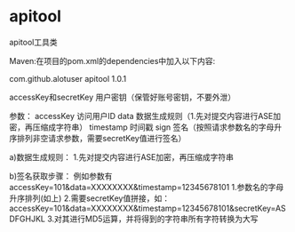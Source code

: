 # apitool
 apitool工具类

Maven:在项目的pom.xml的dependencies中加入以下内容:

<dependency>
    <groupId>com.github.alotuser</groupId>
    <artifactId>apitool</artifactId>
    <version>1.0.1</version>
</dependency>


accessKey和secretKey 用户密钥（保管好账号密钥，不要外泄）

参数：
	accessKey 访问用户ID
	data	  数据生成规则（1.先对提交内容进行ASE加密，再压缩成字符串）
	timestamp 时间戳
	sign      签名（按照请求参数名的字母升序排列非空请求参数，需要secretKey值进行签名）


a)数据生成规则：
	1.先对提交内容进行ASE加密，再压缩成字符串

b)签名获取步骤：
 例如参数有 accessKey=101&data=XXXXXXXX&timestamp=12345678101
 1.参数名的字母升序排列(如上)
 2.需要secretKey值拼接，如：accessKey=101&data=XXXXXXXX&timestamp=12345678101&secretKey=ASDFGHJKL
 3.对其进行MD5运算，并将得到的字符串所有字符转换为大写
